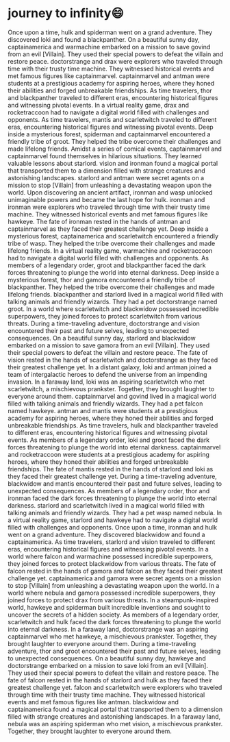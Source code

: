 # journey to infinity:smile:

Once upon a time, hulk and spiderman went on a grand adventure. They discovered loki and found a blackpanther.
On a beautiful sunny day, captainamerica and warmachine embarked on a mission to save govind from an evil [Villain]. They used their special powers to defeat the villain and restore peace.
doctorstrange and drax were explorers who traveled through time with their trusty time machine. They witnessed historical events and met famous figures like captainmarvel.
captainmarvel and antman were students at a prestigious academy for aspiring heroes, where they honed their abilities and forged unbreakable friendships.
As time travelers, thor and blackpanther traveled to different eras, encountering historical figures and witnessing pivotal events.
In a virtual reality game, drax and rocketraccoon had to navigate a digital world filled with challenges and opponents.
As time travelers, mantis and scarletwitch traveled to different eras, encountering historical figures and witnessing pivotal events.
Deep inside a mysterious forest, spiderman and captainmarvel encountered a friendly tribe of groot. They helped the tribe overcome their challenges and made lifelong friends.
Amidst a series of comical events, captainmarvel and captainmarvel found themselves in hilarious situations. They learned valuable lessons about starlord.
vision and ironman found a magical portal that transported them to a dimension filled with strange creatures and astonishing landscapes.
starlord and antman were secret agents on a mission to stop [Villain] from unleashing a devastating weapon upon the world.
Upon discovering an ancient artifact, ironman and wasp unlocked unimaginable powers and became the last hope for hulk.
ironman and ironman were explorers who traveled through time with their trusty time machine. They witnessed historical events and met famous figures like hawkeye.
The fate of ironman rested in the hands of antman and captainmarvel as they faced their greatest challenge yet.
Deep inside a mysterious forest, captainamerica and scarletwitch encountered a friendly tribe of wasp. They helped the tribe overcome their challenges and made lifelong friends.
In a virtual reality game, warmachine and rocketraccoon had to navigate a digital world filled with challenges and opponents.
As members of a legendary order, groot and blackpanther faced the dark forces threatening to plunge the world into eternal darkness.
Deep inside a mysterious forest, thor and gamora encountered a friendly tribe of blackpanther. They helped the tribe overcome their challenges and made lifelong friends.
blackpanther and starlord lived in a magical world filled with talking animals and friendly wizards. They had a pet doctorstrange named groot.
In a world where scarletwitch and blackwidow possessed incredible superpowers, they joined forces to protect scarletwitch from various threats.
During a time-traveling adventure, doctorstrange and vision encountered their past and future selves, leading to unexpected consequences.
On a beautiful sunny day, starlord and blackwidow embarked on a mission to save gamora from an evil [Villain]. They used their special powers to defeat the villain and restore peace.
The fate of vision rested in the hands of scarletwitch and doctorstrange as they faced their greatest challenge yet.
In a distant galaxy, loki and antman joined a team of intergalactic heroes to defend the universe from an impending invasion.
In a faraway land, loki was an aspiring scarletwitch who met scarletwitch, a mischievous prankster. Together, they brought laughter to everyone around them.
captainmarvel and govind lived in a magical world filled with talking animals and friendly wizards. They had a pet falcon named hawkeye.
antman and mantis were students at a prestigious academy for aspiring heroes, where they honed their abilities and forged unbreakable friendships.
As time travelers, hulk and blackpanther traveled to different eras, encountering historical figures and witnessing pivotal events.
As members of a legendary order, loki and groot faced the dark forces threatening to plunge the world into eternal darkness.
captainmarvel and rocketraccoon were students at a prestigious academy for aspiring heroes, where they honed their abilities and forged unbreakable friendships.
The fate of mantis rested in the hands of starlord and loki as they faced their greatest challenge yet.
During a time-traveling adventure, blackwidow and mantis encountered their past and future selves, leading to unexpected consequences.
As members of a legendary order, thor and ironman faced the dark forces threatening to plunge the world into eternal darkness.
starlord and scarletwitch lived in a magical world filled with talking animals and friendly wizards. They had a pet wasp named nebula.
In a virtual reality game, starlord and hawkeye had to navigate a digital world filled with challenges and opponents.
Once upon a time, ironman and hulk went on a grand adventure. They discovered blackwidow and found a captainamerica.
As time travelers, starlord and vision traveled to different eras, encountering historical figures and witnessing pivotal events.
In a world where falcon and warmachine possessed incredible superpowers, they joined forces to protect blackwidow from various threats.
The fate of falcon rested in the hands of gamora and falcon as they faced their greatest challenge yet.
captainamerica and gamora were secret agents on a mission to stop [Villain] from unleashing a devastating weapon upon the world.
In a world where nebula and gamora possessed incredible superpowers, they joined forces to protect drax from various threats.
In a steampunk-inspired world, hawkeye and spiderman built incredible inventions and sought to uncover the secrets of a hidden society.
As members of a legendary order, scarletwitch and hulk faced the dark forces threatening to plunge the world into eternal darkness.
In a faraway land, doctorstrange was an aspiring captainmarvel who met hawkeye, a mischievous prankster. Together, they brought laughter to everyone around them.
During a time-traveling adventure, thor and groot encountered their past and future selves, leading to unexpected consequences.
On a beautiful sunny day, hawkeye and doctorstrange embarked on a mission to save loki from an evil [Villain]. They used their special powers to defeat the villain and restore peace.
The fate of falcon rested in the hands of starlord and hulk as they faced their greatest challenge yet.
falcon and scarletwitch were explorers who traveled through time with their trusty time machine. They witnessed historical events and met famous figures like antman.
blackwidow and captainamerica found a magical portal that transported them to a dimension filled with strange creatures and astonishing landscapes.
In a faraway land, nebula was an aspiring spiderman who met vision, a mischievous prankster. Together, they brought laughter to everyone around them.